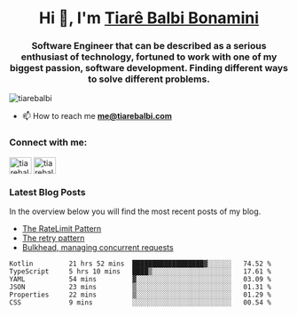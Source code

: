 

<h1 align="center">Hi 👋, I'm <a href="https://tiarebalbi.com?utm_source=github&utm_medium=profile&utm_campaign=github_profile">Tiarê Balbi Bonamini</a></h1>

<h3 align="center">Software Engineer that can be described as a serious enthusiast of technology, fortuned to work with one of my biggest passion, software development. Finding different ways to solve different problems.</h3>

<p align="left"> <img src="https://komarev.com/ghpvc/?username=tiarebalbi" alt="tiarebalbi" /> </p>

- 📫 How to reach me **me@tiarebalbi.com**

<p align="left">
<h3 align="left">Connect with me:</h3>
<a href="https://twitter.com/tiarebalbi" target="blank"><img align="center" src="https://cdn.jsdelivr.net/npm/simple-icons@3.0.1/icons/twitter.svg" alt="tiarebalbi" height="30" width="40" /></a>
<a href="https://instagram.com/tiarebalbi" target="blank"><img align="center" src="https://cdn.jsdelivr.net/npm/simple-icons@3.0.1/icons/instagram.svg" alt="tiarebalbi" height="30" width="40" /></a>
</p>

### Latest Blog Posts

In the overview below you will find the most recent posts of my blog.

* [The RateLimit Pattern](https://tiarebalbi.com/article/week-4-the-rate-limit-pattern?utm_source=github&utm_medium=profile&utm_campaign=github_profile)
* [The retry pattern](https://tiarebalbi.com/article/week-3-the-retry-pattern?utm_source=github&utm_medium=profile&utm_campaign=github_profile)
* [Bulkhead, managing concurrent requests](https://tiarebalbi.com/article/week-2-bulkhead-managing-concurrent-requests?utm_source=github&utm_medium=profile&utm_campaign=github_profile)

<!--START_SECTION:waka-->

```text
Kotlin         21 hrs 52 mins  ██████████████████▓░░░░░░   74.52 %
TypeScript     5 hrs 10 mins   ████▒░░░░░░░░░░░░░░░░░░░░   17.61 %
YAML           54 mins         ▓░░░░░░░░░░░░░░░░░░░░░░░░   03.09 %
JSON           23 mins         ▒░░░░░░░░░░░░░░░░░░░░░░░░   01.31 %
Properties     22 mins         ▒░░░░░░░░░░░░░░░░░░░░░░░░   01.29 %
CSS            9 mins          ░░░░░░░░░░░░░░░░░░░░░░░░░   00.54 %
```

<!--END_SECTION:waka-->
